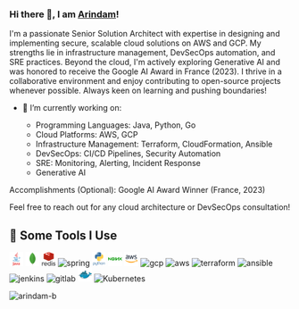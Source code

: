 ### Hi there 👋, I am [Arindam](https://github.com/arindam-b)!

I'm a passionate Senior Solution Architect with expertise in designing and implementing secure, scalable cloud solutions on AWS and GCP. My strengths lie in infrastructure management, DevSecOps automation, and SRE practices.  Beyond the cloud, I'm actively exploring Generative AI and was honored to receive the Google AI Award in France (2023).  I thrive in a collaborative environment and enjoy contributing to open-source projects whenever possible.  Always keen on learning and pushing boundaries!

- 🔭 I’m currently working on:

  - Programming Languages: Java, Python, Go
  - Cloud Platforms: AWS, GCP
  - Infrastructure Management: Terraform, CloudFormation, Ansible
  - DevSecOps: CI/CD Pipelines, Security Automation
  - SRE: Monitoring, Alerting, Incident Response
  - Generative AI

Accomplishments (Optional):
Google AI Award Winner (France, 2023)

Feel free to reach out for any cloud architecture or DevSecOps consultation!

<h2>🚀 Some Tools I Use</h2>
<p align="left">
<img src="https://raw.githubusercontent.com/devicons/devicon/master/icons/java/java-original-wordmark.svg" alt="java" width="25" height="25" />
<img src="https://raw.githubusercontent.com/devicons/devicon/master/icons/mongodb/mongodb-original.svg" alt="mongodb" width="25" height="25" />
<img src="https://raw.githubusercontent.com/devicons/devicon/master/icons/redis/redis-original-wordmark.svg" alt="redis" width="25" height="25" />
<img src="https://www.vectorlogo.zone/logos/springio/springio-icon.svg" alt="spring" width="25" height="25" />
<img src="https://raw.githubusercontent.com/devicons/devicon/master/icons/python/python-original-wordmark.svg" alt="python" width="25" height="25" />
<img src="https://raw.githubusercontent.com/devicons/devicon/master/icons/nginx/nginx-original.svg" alt="nginx" width="25" height="25" />
<img src="https://raw.githubusercontent.com/github/explore/80688e429a7d4ef2fca1e82350fe8e3517d3494d/topics/aws/aws.png" alt="aws" width="25" height="25" />
<img src="https://www.vectorlogo.zone/logos/google_cloud/google_cloud-icon.svg" alt="gcp" width="25" height="25" />
<img src="https://www.vectorlogo.zone/logos/amazon_aws/amazon_aws-ar21.svg" alt="aws" width="25" height="25" />
<img src="https://www.vectorlogo.zone/logos/terraformio/terraformio-ar21.svg" alt="terraform" width="25" height="25" />
<img src="https://www.vectorlogo.zone/logos/ansible/ansible-ar21.svg" alt="ansible" width="25" height="25" />
<img src="https://www.vectorlogo.zone/logos/jenkins/jenkins-ar21.svg" alt="jenkins" width="25" height="25" />
<img src="https://www.vectorlogo.zone/logos/gitlab/gitlab-ar21.svg" alt="gitlab" width="25" height="25" />
<img src="https://raw.githubusercontent.com/devicons/devicon/master/icons/docker/docker-original.svg" alt="Docker" width="25" height="25" />
<img src="https://www.vectorlogo.zone/logos/kubernetes/kubernetes-icon.svg" alt="Kubernetes" width="25" height="25" />
</p>
<img src="https://github-readme-stats.vercel.app/api?username=arindam-b&show_icons=true&count_private=true" alt="arindam-b" />
